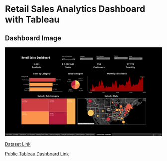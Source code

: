 # Retail Sales Analytics Dashboard with Tableau

## Dashboard Image

<img src= "https://github.com/Rajat6697/Tableau-Projects/blob/9e7006c064c6a9d7d664215fecb2d4776be5c5f7/8.%20Retail%20Sales%20Analytics/Retail%20Sales%20Dashboard.png" alt= "retail_db.img" />

<a href="https://github.com/Rajat6697/Tableau-Projects/blob/main/8.%20Retail%20Sales%20Analytics/UT%20Mart%20csv%20file.csv" >Dataset Link</a>
  
<a href= "https://public.tableau.com/app/profile/rajat.verma6162/viz/RetailSalesDashboard_16306999049680/RetailSalesDashboard?publish=yes"> Public Tableau Dashboard Link </a>
